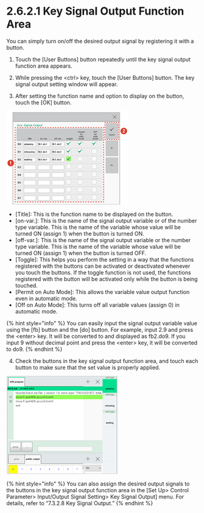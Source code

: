 # 2.6.2.1 Key Signal Output Function Area

You can simply turn on/off the desired output signal by registering it with a button.

1.	Touch the \[User Buttons\] button repeatedly until the key signal output function area appears.

2.	While pressing the &lt;ctrl&gt; key, touch the \[User Buttons\] button. The key signal output setting window will appear.

3.	After setting the function name and option to display on the button, touch the \[OK\] button.

![](../../../.gitbook/assets/image%20%28309%29.png)



* \[Title\]: This is the function name to be displayed on the button.
* \[on-var.\]: This is the name of the signal output variable or of the number type variable. This is the name of the variable whose value will be turned ON \(assign 1\) when the button is turned ON.
* \[off-var.\]: This is the name of the signal output variable or the number type variable. This is the name of the variable whose value will be turned ON \(assign 1\) when the button is turned OFF.
* \[Toggle\]: This helps you perform the setting in a way that the functions registered with the buttons can be activated or deactivated whenever you touch the buttons. If the toggle function is not used, the functions registered with the button will be activated only while the button is being touched.
* \[Permit on Auto Mode\]: This allows the variable value output function even in automatic mode.
* \[Off on Auto Mode\]: This turns off all variable values \(assign 0\) in automatic mode.



{% hint style="info" %}
You can easily input the signal output variable value using the \[fb\] button and the \[do\] button. For example, input 2.9 and press the &lt;enter&gt; key. It will be converted to and displayed as fb2.do9. If you input 9 without decimal point and press the &lt;enter&gt; key, it will be converted to do9.
{% endhint %}

4.	Check the buttons in the key signal output function area, and touch each button to make sure that the set value is properly applied.

![](../../../.gitbook/assets/image%20%28324%29.png)

{% hint style="info" %}
You can also assign the desired output signals to the buttons in the key signal output function area in the \[Set Up&gt; Control Parameter&gt; Input/Output Signal Setting&gt; Key Signal Output\] menu. For details, refer to “7.3.2.8 Key Signal Output.”
{% endhint %}



